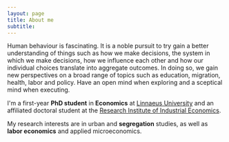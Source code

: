 ```yaml
---
layout: page
title: About me
subtitle: 
---
```


Human behaviour is fascinating. It is a noble pursuit to try gain a better understanding of things such as how we make decisions, the system in which we make decisions, how we influence each other and how our individual choices translate into aggregate outcomes. In doing so, we gain new perspectives on a broad range of topics such as education, migration, health, labor and policy. Have an open mind when exploring and a sceptical mind when executing.

I'm a first-year __PhD student__ in __Economics__ at [Linnaeus University](https://lnu.se/en/meet-linnaeus-university/Organisation/school-of-business-and-economics/meet-the-school-of-business-and-economics/) and an affiliated doctoral student at the [Research Institute of Industrial Economics](https://ifn.se).

My research interests are in urban and __segregation__ studies, as well as __labor economics__ and applied microeconomics.
